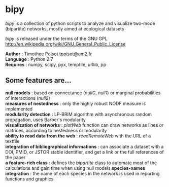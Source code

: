 # bipy

*bipy* is a collection of python scripts to analyze and visualize two-mode (bipartite) networks, mostly aimed at ecological datasets

*bipy* is released under the terms of the GNU GPL <http://en.wikipedia.org/wiki/GNU_General_Public_License>

**Author** : Timothee Poisot <tpoisot@um2.fr>  
**Language** : Python  2.7  
**Requires** : numpy, scipy, pyx, tempfile, urllib, pp 

## Some features are…

**null models** : based on connectance (*nullC*, *null1*) or marginal probabilities of interactions (*null2*)  
**measures of nestedness** : only the highly robust NODF measure is implemented   
**modularity detection** : LP-BRIM algorithm with asynchronous random propagation, uses Barber's modularity   
**visualization of networks** : *plotWeb* function can draw networks as lines or matrices, according to nestedness or modularity  
**ability to read data from the web** : *readRemoteWeb* with the URL of a textfile   
**integration of bibliographical informations** : can associate a dataset with a DOI, PMID, or JSTOR stable identifier, and get a link or the full references of the paper  
**a feature-rich class** : defines the *bipartite* class to automate most of the calculations and gain time when using null models
**species-names integration** : the name of each species in the network is used in reporting functions and graphics  